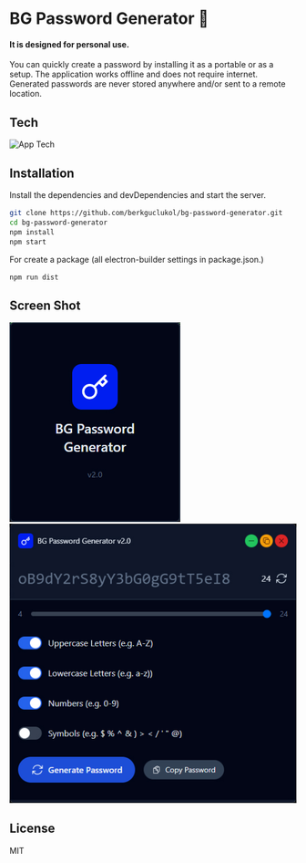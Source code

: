 # BG Password Generator 👋
#### It is designed for personal use.

You can quickly create a password by installing it as a portable or as a setup. The application works offline and does not require internet. Generated passwords are never stored anywhere and/or sent to a remote location.

## Tech
![App Tech](https://skillicons.dev/icons?i=js,tailwind,html,css,nodejs,electron)

## Installation

Install the dependencies and devDependencies and start the server.

```sh
git clone https://github.com/berkguclukol/bg-password-generator.git
cd bg-password-generator
npm install
npm start
```

For create a package (all electron-builder settings in package.json.)

```sh
npm run dist
```
## Screen Shot

![APP SPLASH SCREEN](https://github.com/berkguclukol/bg-password-generator/blob/main/public/screenshot/desktop_app_splashscreen.jpg?raw=true)
![APP UI](https://github.com/berkguclukol/bg-password-generator/blob/main/public/screenshot/desktop_app_screenshot.jpg?raw=true)


## License

MIT